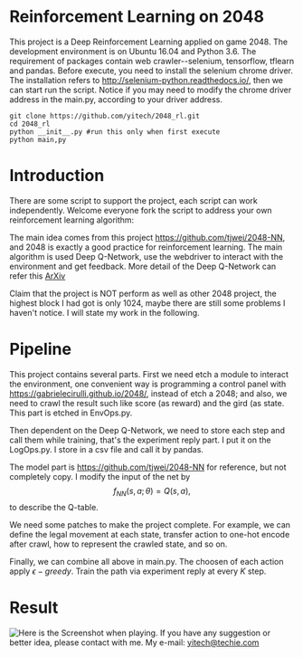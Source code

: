 # Reinforcement Learning on 2048

This project is a Deep Reinforcement Learning applied on game 2048.  The development environment is on Ubuntu 16.04 and Python 3.6.  The requirement of packages contain web crawler--selenium, tensorflow, tflearn and pandas.  Before execute, you need to install the selenium chrome driver.  The installation refers to http://selenium-python.readthedocs.io/, then we can start run the script.  Notice if you may need to modify the chrome driver address in the main.py, according to your driver address.
```
git clone https://github.com/yitech/2048_rl.git
cd 2048_rl
python __init__.py #run this only when first execute
python main,py
```


# Introduction

There are some script to support the project, each script can work independently.  Welcome everyone fork the script to address your own reinforcement learning algorithm:

The main idea comes from this project https://github.com/tjwei/2048-NN, and 2048 is exactly a good practice for reinforcement learning. The main algorithm is used Deep Q-Network, use the webdriver to interact with the environment and get feedback. More detail of the Deep Q-Network can refer this [ArXiv](https://arxiv.org/abs/1312.5602)

Claim that the project is NOT perform as well as other 2048 project, the highest block I had got is only 1024, maybe there are still some problems I haven't notice. I will state my work in the following.


# Pipeline

This project contains several parts.  First we need etch a module to interact the environment, one convenient way is programming a control panel with https://gabrielecirulli.github.io/2048/, instead of etch a 2048; and also, we need to crawl the result such like score (as reward) and the gird (as state.  This part is etched in EnvOps.py.

Then dependent on the Deep Q-Network, we need to store each step and call them while training, that's the experiment reply part. I put it on the LogOps.py.  I store in a csv file and call it by pandas.

The model part is https://github.com/tjwei/2048-NN  for reference, but not completely copy.  I modify the input of the net by 
$$
f_{NN}(s,a;\theta) = Q(s,a),
$$
to describe the  Q-table.

We need some patches to make the project complete.  For example, we can define the legal movement at each state,  transfer action to one-hot encode after crawl,  how to represent the crawled state, and so on.

Finally, we can combine all above in main.py. The choosen of each action apply $\epsilon-greedy$.  Train the path via experiment reply at every $K$ step. 



# Result

![Here is the Screenshot when playing.](https://github.com/yitech/2048_rl/blob/master/Screenshot.png)
If you have any suggestion or better idea, please contact with me.
My e-mail: yitech@techie.com


